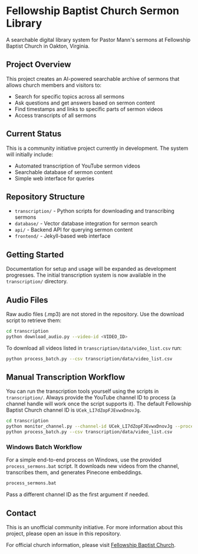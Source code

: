 # Fellowship Baptist Church Sermon Library

A searchable digital library system for Pastor Mann's sermons at Fellowship Baptist Church in Oakton, Virginia.

## Project Overview

This project creates an AI-powered searchable archive of sermons that allows church members and visitors to:

- Search for specific topics across all sermons
- Ask questions and get answers based on sermon content
- Find timestamps and links to specific parts of sermon videos
- Access transcripts of all sermons

## Current Status

This is a community initiative project currently in development. The system will initially include:

- Automated transcription of YouTube sermon videos
- Searchable database of sermon content
- Simple web interface for queries

## Repository Structure

- `transcription/` - Python scripts for downloading and transcribing sermons
- `database/` - Vector database integration for sermon search
- `api/` - Backend API for querying sermon content
- `frontend/` - Jekyll-based web interface

## Getting Started

Documentation for setup and usage will be expanded as development progresses. The initial transcription system is now available in the `transcription/` directory.

## Audio Files

Raw audio files (.mp3) are not stored in the repository. Use the download script to retrieve them:

```bash
cd transcription
python download_audio.py --video-id <VIDEO_ID>
```

To download all videos listed in `transcription/data/video_list.csv` run:

```bash
python process_batch.py --csv transcription/data/video_list.csv
```


## Manual Transcription Workflow

You can run the transcription tools yourself using the scripts in `transcription/`. Always provide the YouTube channel ID to process (a channel handle will work once the script supports it). The default Fellowship Baptist Church channel ID is `UCek_LI7dZopFJEvwxDnovJg`.

```bash
cd transcription
python monitor_channel.py --channel-id UCek_LI7dZopFJEvwxDnovJg --process --cleanup
python process_batch.py --csv transcription/data/video_list.csv
```
### Windows Batch Workflow

For a simple end-to-end process on Windows, use the provided `process_sermons.bat` script. It downloads new videos from the channel, transcribes them, and generates Pinecone embeddings.

```cmd
process_sermons.bat
```

Pass a different channel ID as the first argument if needed.


## Contact

This is an unofficial community initiative. For more information about this project, please open an issue in this repository.

For official church information, please visit [Fellowship Baptist Church](https://www.fbcva.org/).

